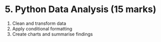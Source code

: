 # 5. Python Data Analysis (15 marks)
1. Clean and transform data
1. Apply conditional formatting
1. Create charts and summarise findings
